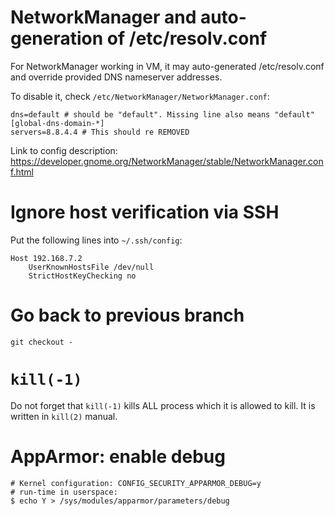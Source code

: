 # NetworkManager and auto-generation of /etc/resolv.conf

For NetworkManager working in VM, it may auto-generated /etc/resolv.conf and override provided DNS nameserver addresses.

To disable it, check `/etc/NetworkManager/NetworkManager.conf`:

```
dns=default # should be "default". Missing line also means "default"
[global-dns-domain-*]
servers=8.8.4.4 # This should re REMOVED
```

Link to config description: https://developer.gnome.org/NetworkManager/stable/NetworkManager.conf.html

# Ignore host verification via SSH

Put the following lines into `~/.ssh/config`:

```
Host 192.168.7.2
    UserKnownHostsFile /dev/null
    StrictHostKeyChecking no
```

# Go back to previous branch

`git checkout -`

# `kill(-1)`

Do not forget that `kill(-1)` kills ALL process which it is allowed to kill. It is written in `kill(2)` manual.

# AppArmor: enable debug

```
# Kernel configuration: CONFIG_SECURITY_APPARMOR_DEBUG=y
# run-time in userspace:
$ echo Y > /sys/modules/apparmor/parameters/debug
```
